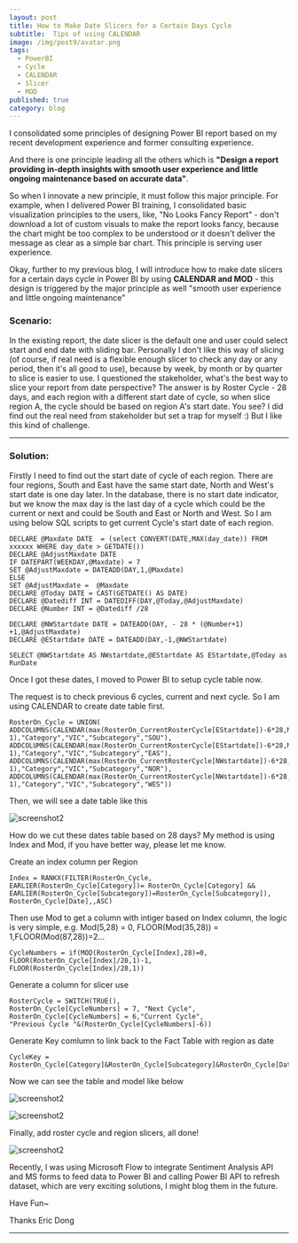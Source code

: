 ```yaml
---
layout: post
title: How to Make Date Slicers for a Certain Days Cycle 
subtitle:  Tips of using CALENDAR
image: /img/post9/avatar.png
tags:
  - PowerBI
  - Cycle
  - CALENDAR
  - Slicer
  - MOD
published: true
category: blog
---
```


I consolidated some principles of designing Power BI report based on my recent development experience and former consulting experience. 

And there is one principle leading all the others which is **"Design a report providing in-depth insights with smooth user experience and little ongoing maintenance based on accurate data"**.

So when I innovate a new principle, it must follow this major principle. For example, when I delivered Power BI training, I consolidated basic visualization principles to the users, like, "No Looks Fancy Report" - don't download a lot of custom visuals to make the report looks fancy, because the chart might be too complex to be understood or it doesn't deliver the message as clear as a simple bar chart. This principle is serving user experience. 

Okay, further to my previous blog, I will introduce how to make date slicers for a certain days cycle  in Power BI by using **CALENDAR and MOD** - this design is triggered by the major principle as well "smooth user experience and little ongoing maintenance"  


### Scenario:

In the existing report, the date slicer is the default one and user could select start and end date with sliding bar. Personally I don't like this way of slicing (of course, if real need is a flexible enough slicer to check any day or any period, then it's all good to use), because by week, by month or by quarter to slice is easier to use. I questioned the stakeholder, what's the best way to slice your report from date perspective? The answer is by Roster Cycle - 28 days, and each region with a different start date of cycle, so when slice region A, the cycle should be based on region A's start date. You see? I did find out the real need from stakeholder but set a trap for myself :) But I like this kind of challenge.

---

### Solution:

Firstly I need to find out the start date of cycle of each region. There are four regions, South and East have the same start date, North and West's start date is one day later. In the database, there is no start date indicator, but we know the max day is the last day of a cycle which could be the current or next and could be South and East or North and West. So I am using below SQL scripts to get current Cycle's start date of each region. 

```
DECLARE @Maxdate DATE  = (select CONVERT(DATE,MAX(day_date)) FROM xxxxxx WHERE day_date > GETDATE())
DECLARE @AdjustMaxdate DATE
IF DATEPART(WEEKDAY,@Maxdate) = 7 
SET @AdjustMaxdate = DATEADD(DAY,1,@Maxdate)
ELSE
SET @AdjustMaxdate =  @Maxdate
DECLARE @Today DATE = CAST(GETDATE() AS DATE)
DECLARE @Datediff INT = DATEDIFF(DAY,@Today,@AdjustMaxdate)
DECLARE @Number INT = @Datediff /28 

DECLARE @NWStartdate DATE = DATEADD(DAY, - 28 * (@Number+1) +1,@AdjustMaxdate)
DECLARE @EStartdate DATE = DATEADD(DAY,-1,@NWStartdate) 

SELECT @NWStartdate AS NWstartdate,@EStartdate AS EStartdate,@Today as RunDate

```

Once I got these dates, I moved to Power BI to setup cycle table now.

The request is to check previous 6 cycles, current and next cycle. So I am using CALENDAR to create date table first.

```
RosterOn_Cycle = UNION( 
ADDCOLUMNS(CALENDAR(max(RosterOn_CurrentRosterCycle[EStartdate])-6*28,MAX(RosterOn_CurrentRosterCycle[EStartdate])+2*28-1),"Category","VIC","Subcategory","SOU"), 
ADDCOLUMNS(CALENDAR(max(RosterOn_CurrentRosterCycle[EStartdate])-6*28,MAX(RosterOn_CurrentRosterCycle[EStartdate])+2*28-1),"Category","VIC","Subcategory","EAS"),
ADDCOLUMNS(CALENDAR(max(RosterOn_CurrentRosterCycle[NWstartdate])-6*28,MAX(RosterOn_CurrentRosterCycle[NWstartdate])+2*28-1),"Category","VIC","Subcategory","NOR"),
ADDCOLUMNS(CALENDAR(max(RosterOn_CurrentRosterCycle[NWstartdate])-6*28,MAX(RosterOn_CurrentRosterCycle[NWstartdate])+2*28-1),"Category","VIC","Subcategory","WES"))
```

Then, we will see a date table like this

![screenshot2](/img/post9/Image1.png)

How do we cut these dates table based on 28 days? My method is using Index and Mod, if you have better way, please let me know.

Create an index column per Region

```
Index = RANKX(FILTER(RosterOn_Cycle,
EARLIER(RosterOn_Cycle[Category])= RosterOn_Cycle[Category] && 
EARLIER(RosterOn_Cycle[Subcategory])=RosterOn_Cycle[Subcategory]), 
RosterOn_Cycle[Date],,ASC)
```

Then use Mod to get a column with intiger based on Index column, the logic is very simple, e.g. Mod(5,28) = 0, FLOOR(Mod(35,28)) = 1,FLOOR(Mod(87,28))=2... 

```
CycleNumbers = if(MOD(RosterOn_Cycle[Index],28)=0,
FLOOR(RosterOn_Cycle[Index]/28,1)-1,
FLOOR(RosterOn_Cycle[Index]/28,1))
```

Generate a column for slicer use

```
RosterCycle = SWITCH(TRUE(),
RosterOn_Cycle[CycleNumbers] = 7, "Next Cycle", 
RosterOn_Cycle[CycleNumbers] = 6,"Current Cycle",
"Previous Cycle "&(RosterOn_Cycle[CycleNumbers]-6))
```

Generate Key comlumn to link back to the Fact Table with region as date

```
CycleKey = RosterOn_Cycle[Category]&RosterOn_Cycle[Subcategory]&RosterOn_Cycle[Date] 
```

Now we can see the table and model like below 

![screenshot2](/img/post9/Image2.png)

![screenshot2](/img/post9/Image3.png)


Finally, add roster cycle and region slicers, all done!

![screenshot2](/img/post9/Image5.png)

Recently, I was using Microsoft Flow to integrate Sentiment Analysis API and MS forms to feed data to Power BI and calling Power BI API to refresh dataset, which are very exciting solutions, I might blog them in the future. 


Have Fun~

Thanks
Eric Dong

---